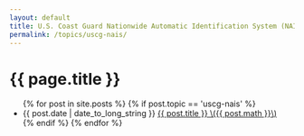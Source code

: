 ```yaml
---
layout: default
title: U.S. Coast Guard Nationwide Automatic Identification System (NAIS)
permalink: /topics/uscg-nais/
---
```


<h1>{{ page.title }}</h1>

<ul class="spaced_list">
  {% for post in site.posts %}
    {% if post.topic == 'uscg-nais' %}
      <li>
        {{ post.date | date_to_long_string }} <a href="{{ post.url }}">{{ post.title }} \({{ post.math }}\)</a>
      </li>
    {% endif %}
  {% endfor %}
</ul>

